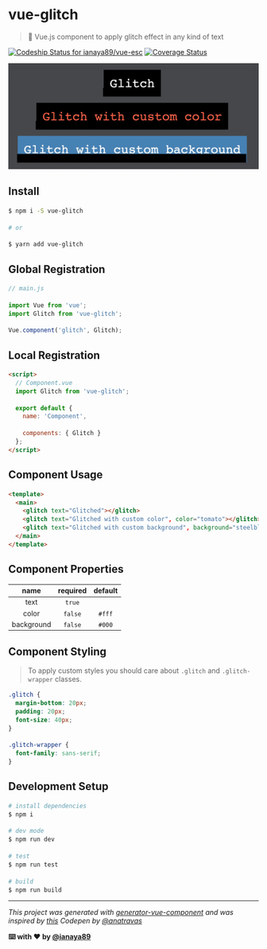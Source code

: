 # vue-glitch

> 👻 Vue.js component to apply glitch effect in any kind of text

[ ![Codeship Status for ianaya89/vue-esc](https://app.codeship.com/projects/3738d4b0-082d-0135-8a91-66ea66f8c9cb/status?branch=master)](https://app.codeship.com/projects/214292)
[![Coverage Status](https://coveralls.io/repos/github/ianaya89/vue-glitch/badge.svg)](https://coveralls.io/github/ianaya89/vue-glitch)

![glitch preview](src/assets/preview.gif)


## Install

```bash
$ npm i -S vue-glitch

# or

$ yarn add vue-glitch
```

## Global Registration

```javascript
// main.js

import Vue from 'vue';
import Glitch from 'vue-glitch';

Vue.component('glitch', Glitch);
```

## Local Registration

```html
<script>
  // Component.vue
  import Glitch from 'vue-glitch';

  export default {
    name: 'Component',

    components: { Glitch }
  };
</script>
```

## Component Usage

```html
<template>
  <main>
    <glitch text="Glitched"></glitch>
    <glitch text="Glitched with custom color", color="tomato"></glitch>
    <glitch text="Glitched with custom background", background="steelblue"></glitch>
  </main>
</template>
```

## Component Properties

| name | required | default |
| :---: | :---: | :---: |
| text | `true` |  |
| color | `false` | `#fff` |
| background | `false` | `#000` |


## Component Styling
> To apply custom styles you should care about `.glitch` and `.glitch-wrapper` classes.

```css
.glitch {
  margin-bottom: 20px;
  padding: 20px;
  font-size: 40px;
}

.glitch-wrapper {
  font-family: sans-serif;
}
```


## Development Setup

```bash
# install dependencies
$ npm i

# dev mode
$ npm run dev

# test
$ npm run test

# build
$ npm run build
```

---
*This project was generated with [generator-vue-component](https://github.com/ianaya89/generator-vue-component) and was inspired by [this](https://codepen.io/anatravas/pen/mOyNWR) Codepen by [@anatravas](https://codepen.io/anatravas/)*

**⌨️ with ❤️ by [@ianaya89](https://twitter.com/ianaya89)**
